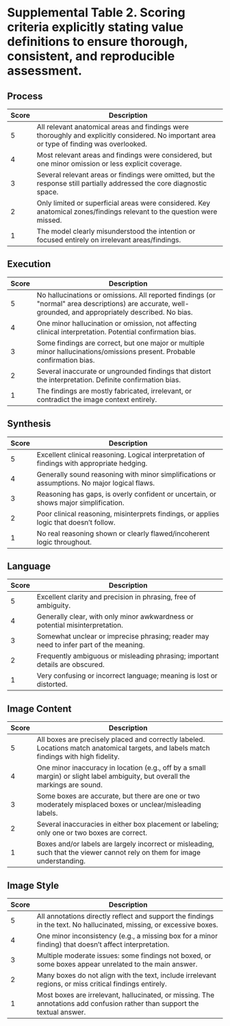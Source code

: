 # Supplemental Table 2. Scoring criteria explicitly stating value definitions to ensure thorough, consistent, and reproducible assessment.

## Process

| **Score** | **Description** |
|-----------|-----------------|
| 5 | All relevant anatomical areas and findings were thoroughly and explicitly considered. No important area or type of finding was overlooked. |
| 4 | Most relevant areas and findings were considered, but one minor omission or less explicit coverage. |
| 3 | Several relevant areas or findings were omitted, but the response still partially addressed the core diagnostic space. |
| 2 | Only limited or superficial areas were considered. Key anatomical zones/findings relevant to the question were missed. |
| 1 | The model clearly misunderstood the intention or focused entirely on irrelevant areas/findings. |

## Execution

| **Score** | **Description** |
|-----------|-----------------|
| 5 | No hallucinations or omissions. All reported findings (or "normal" area descriptions) are accurate, well-grounded, and appropriately described. No bias. |
| 4 | One minor hallucination or omission, not affecting clinical interpretation. Potential confirmation bias. |
| 3 | Some findings are correct, but one major or multiple minor hallucinations/omissions present. Probable confirmation bias. |
| 2 | Several inaccurate or ungrounded findings that distort the interpretation. Definite confirmation bias. |
| 1 | The findings are mostly fabricated, irrelevant, or contradict the image context entirely. |

## Synthesis

| **Score** | **Description** |
|-----------|-----------------|
| 5 | Excellent clinical reasoning. Logical interpretation of findings with appropriate hedging. |
| 4 | Generally sound reasoning with minor simplifications or assumptions. No major logical flaws. |
| 3 | Reasoning has gaps, is overly confident or uncertain, or shows major simplification. |
| 2 | Poor clinical reasoning, misinterprets findings, or applies logic that doesn’t follow. |
| 1 | No real reasoning shown or clearly flawed/incoherent logic throughout. |

## Language

| **Score** | **Description** |
|-----------|-----------------|
| 5 | Excellent clarity and precision in phrasing, free of ambiguity. |
| 4 | Generally clear, with only minor awkwardness or potential misinterpretation. |
| 3 | Somewhat unclear or imprecise phrasing; reader may need to infer part of the meaning. |
| 2 | Frequently ambiguous or misleading phrasing; important details are obscured. |
| 1 | Very confusing or incorrect language; meaning is lost or distorted. |

## Image Content

| **Score** | **Description** |
|-----------|-----------------|
| 5 | All boxes are precisely placed and correctly labeled. Locations match anatomical targets, and labels match findings with high fidelity. |
| 4 | One minor inaccuracy in location (e.g., off by a small margin) or slight label ambiguity, but overall the markings are sound. |
| 3 | Some boxes are accurate, but there are one or two moderately misplaced boxes or unclear/misleading labels. |
| 2 | Several inaccuracies in either box placement or labeling; only one or two boxes are correct. |
| 1 | Boxes and/or labels are largely incorrect or misleading, such that the viewer cannot rely on them for image understanding. |

## Image Style

| **Score** | **Description** |
|-----------|-----------------|
| 5 | All annotations directly reflect and support the findings in the text. No hallucinated, missing, or excessive boxes. |
| 4 | One minor inconsistency (e.g., a missing box for a minor finding) that doesn’t affect interpretation. |
| 3 | Multiple moderate issues: some findings not boxed, or some boxes appear unrelated to the main answer. |
| 2 | Many boxes do not align with the text, include irrelevant regions, or miss critical findings entirely. |
| 1 | Most boxes are irrelevant, hallucinated, or missing. The annotations add confusion rather than support the textual answer. |
